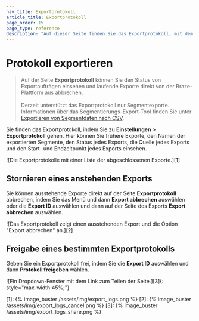 ```yaml
---
nav_title: Exportprotokoll
article_title: Exportprotokoll
page_order: 15
page_type: reference
description: "Auf dieser Seite finden Sie das Exportprotokoll, mit dem Sie den Status von Exportaufträgen einsehen und laufende Exporte abbrechen können."
---
```


# Protokoll exportieren

> Auf der Seite **Exportprotokoll** können Sie den Status von Exportaufträgen einsehen und laufende Exporte direkt von der Braze-Plattform aus abbrechen. <br><br> Derzeit unterstützt das Exportprotokoll nur Segmentexporte. Informationen über das Segmentierungs-Export-Tool finden Sie unter [Exportieren von Segmentdaten nach CSV]({{site.baseurl}}/user_guide/data/export_braze_data/segment_data_to_csv/).

Sie finden das Exportprotokoll, indem Sie zu **Einstellungen** > **Exportprotokoll** gehen. Hier können Sie frühere Exporte, den Namen der exportierten Segmente, den Status jedes Exports, die Quelle jedes Exports und den Start- und Endzeitpunkt jedes Exports einsehen. 

![Die Exportprotokolle mit einer Liste der abgeschlossenen Exporte.][1]

## Stornieren eines anstehenden Exports

Sie können ausstehende Exporte direkt auf der Seite **Exportprotokoll** abbrechen, indem Sie das Menü <i class="fas fa-ellipsis-vertical"></i> und dann **Export abbrechen** auswählen oder die **Export ID** auswählen und dann auf der Seite des Exports **Export abbrechen** auswählen.

![Das Exportprotokoll zeigt einen ausstehenden Export und die Option "Export abbrechen" an.][2]

## Freigabe eines bestimmten Exportprotokolls

Geben Sie ein Exportprotokoll frei, indem Sie die **Export ID** auswählen und dann **Protokoll freigeben** wählen.

![Ein Dropdown-Fenster mit dem Link zum Teilen der Seite.][3]{: style="max-width:45%;"}

[1]: {% image_buster /assets/img/export_logs.png %}
[2]: {% image_buster /assets/img/export_logs_cancel.png %}
[3]: {% image_buster /assets/img/export_logs_share.png %}
